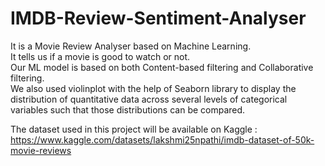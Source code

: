 # IMDB-Review-Sentiment-Analyser

It is a Movie Review Analyser based on Machine Learning. <br> 
It tells us if a movie is good to watch or not. <br>
Our ML model is based on both Content-based filtering and Collaborative filtering. <br>
We also used violinplot with the help of Seaborn library to display the distribution of quantitative data across several levels of categorical variables such that those distributions can be compared.

The dataset used in this project will be available on Kaggle : <br>
https://www.kaggle.com/datasets/lakshmi25npathi/imdb-dataset-of-50k-movie-reviews

